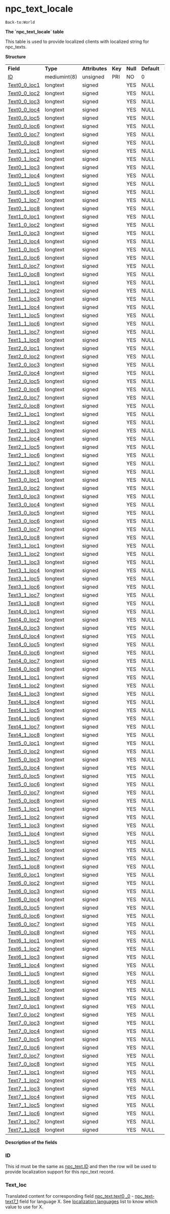 # npc\_text\_locale

`Back-to:World`

**The \`npc\_text\_locale\` table**

This table is used to provide localized clients with localized string for npc\_texts.

**Structure**

|                                             |              |                |         |          |             |           |             |
|---------------------------------------------|--------------|----------------|---------|----------|-------------|-----------|-------------|
| **Field**                                   | **Type**     | **Attributes** | **Key** | **Null** | **Default** | **Extra** | **Comment** |
| [ID](#npc_text_locale-ID)                   | mediumint(8) | unsigned       | PRI     | NO       | 0           |           |             |
| [Text0\_0\_loc1](#npc_text_locale-Text_loc) | longtext     | signed         |         | YES      | NULL        |           |             |
| [Text0\_0\_loc2](#npc_text_locale-Text_loc) | longtext     | signed         |         | YES      | NULL        |           |             |
| [Text0\_0\_loc3](#npc_text_locale-Text_loc) | longtext     | signed         |         | YES      | NULL        |           |             |
| [Text0\_0\_loc4](#npc_text_locale-Text_loc) | longtext     | signed         |         | YES      | NULL        |           |             |
| [Text0\_0\_loc5](#npc_text_locale-Text_loc) | longtext     | signed         |         | YES      | NULL        |           |             |
| [Text0\_0\_loc6](#npc_text_locale-Text_loc) | longtext     | signed         |         | YES      | NULL        |           |             |
| [Text0\_0\_loc7](#npc_text_locale-Text_loc) | longtext     | signed         |         | YES      | NULL        |           |             |
| [Text0\_0\_loc8](#npc_text_locale-Text_loc) | longtext     | signed         |         | YES      | NULL        |           |             |
| [Text0\_1\_loc1](#npc_text_locale-Text_loc) | longtext     | signed         |         | YES      | NULL        |           |             |
| [Text0\_1\_loc2](#npc_text_locale-Text_loc) | longtext     | signed         |         | YES      | NULL        |           |             |
| [Text0\_1\_loc3](#npc_text_locale-Text_loc) | longtext     | signed         |         | YES      | NULL        |           |             |
| [Text0\_1\_loc4](#npc_text_locale-Text_loc) | longtext     | signed         |         | YES      | NULL        |           |             |
| [Text0\_1\_loc5](#npc_text_locale-Text_loc) | longtext     | signed         |         | YES      | NULL        |           |             |
| [Text0\_1\_loc6](#npc_text_locale-Text_loc) | longtext     | signed         |         | YES      | NULL        |           |             |
| [Text0\_1\_loc7](#npc_text_locale-Text_loc) | longtext     | signed         |         | YES      | NULL        |           |             |
| [Text0\_1\_loc8](#npc_text_locale-Text_loc) | longtext     | signed         |         | YES      | NULL        |           |             |
| [Text1\_0\_loc1](#npc_text_locale-Text_loc) | longtext     | signed         |         | YES      | NULL        |           |             |
| [Text1\_0\_loc2](#npc_text_locale-Text_loc) | longtext     | signed         |         | YES      | NULL        |           |             |
| [Text1\_0\_loc3](#npc_text_locale-Text_loc) | longtext     | signed         |         | YES      | NULL        |           |             |
| [Text1\_0\_loc4](#npc_text_locale-Text_loc) | longtext     | signed         |         | YES      | NULL        |           |             |
| [Text1\_0\_loc5](#npc_text_locale-Text_loc) | longtext     | signed         |         | YES      | NULL        |           |             |
| [Text1\_0\_loc6](#npc_text_locale-Text_loc) | longtext     | signed         |         | YES      | NULL        |           |             |
| [Text1\_0\_loc7](#npc_text_locale-Text_loc) | longtext     | signed         |         | YES      | NULL        |           |             |
| [Text1\_0\_loc8](#npc_text_locale-Text_loc) | longtext     | signed         |         | YES      | NULL        |           |             |
| [Text1\_1\_loc1](#npc_text_locale-Text_loc) | longtext     | signed         |         | YES      | NULL        |           |             |
| [Text1\_1\_loc2](#npc_text_locale-Text_loc) | longtext     | signed         |         | YES      | NULL        |           |             |
| [Text1\_1\_loc3](#npc_text_locale-Text_loc) | longtext     | signed         |         | YES      | NULL        |           |             |
| [Text1\_1\_loc4](#npc_text_locale-Text_loc) | longtext     | signed         |         | YES      | NULL        |           |             |
| [Text1\_1\_loc5](#npc_text_locale-Text_loc) | longtext     | signed         |         | YES      | NULL        |           |             |
| [Text1\_1\_loc6](#npc_text_locale-Text_loc) | longtext     | signed         |         | YES      | NULL        |           |             |
| [Text1\_1\_loc7](#npc_text_locale-Text_loc) | longtext     | signed         |         | YES      | NULL        |           |             |
| [Text1\_1\_loc8](#npc_text_locale-Text_loc) | longtext     | signed         |         | YES      | NULL        |           |             |
| [Text2\_0\_loc1](#npc_text_locale-Text_loc) | longtext     | signed         |         | YES      | NULL        |           |             |
| [Text2\_0\_loc2](#npc_text_locale-Text_loc) | longtext     | signed         |         | YES      | NULL        |           |             |
| [Text2\_0\_loc3](#npc_text_locale-Text_loc) | longtext     | signed         |         | YES      | NULL        |           |             |
| [Text2\_0\_loc4](#npc_text_locale-Text_loc) | longtext     | signed         |         | YES      | NULL        |           |             |
| [Text2\_0\_loc5](#npc_text_locale-Text_loc) | longtext     | signed         |         | YES      | NULL        |           |             |
| [Text2\_0\_loc6](#npc_text_locale-Text_loc) | longtext     | signed         |         | YES      | NULL        |           |             |
| [Text2\_0\_loc7](#npc_text_locale-Text_loc) | longtext     | signed         |         | YES      | NULL        |           |             |
| [Text2\_0\_loc8](#npc_text_locale-Text_loc) | longtext     | signed         |         | YES      | NULL        |           |             |
| [Text2\_1\_loc1](#npc_text_locale-Text_loc) | longtext     | signed         |         | YES      | NULL        |           |             |
| [Text2\_1\_loc2](#npc_text_locale-Text_loc) | longtext     | signed         |         | YES      | NULL        |           |             |
| [Text2\_1\_loc3](#npc_text_locale-Text_loc) | longtext     | signed         |         | YES      | NULL        |           |             |
| [Text2\_1\_loc4](#npc_text_locale-Text_loc) | longtext     | signed         |         | YES      | NULL        |           |             |
| [Text2\_1\_loc5](#npc_text_locale-Text_loc) | longtext     | signed         |         | YES      | NULL        |           |             |
| [Text2\_1\_loc6](#npc_text_locale-Text_loc) | longtext     | signed         |         | YES      | NULL        |           |             |
| [Text2\_1\_loc7](#npc_text_locale-Text_loc) | longtext     | signed         |         | YES      | NULL        |           |             |
| [Text2\_1\_loc8](#npc_text_locale-Text_loc) | longtext     | signed         |         | YES      | NULL        |           |             |
| [Text3\_0\_loc1](#npc_text_locale-Text_loc) | longtext     | signed         |         | YES      | NULL        |           |             |
| [Text3\_0\_loc2](#npc_text_locale-Text_loc) | longtext     | signed         |         | YES      | NULL        |           |             |
| [Text3\_0\_loc3](#npc_text_locale-Text_loc) | longtext     | signed         |         | YES      | NULL        |           |             |
| [Text3\_0\_loc4](#npc_text_locale-Text_loc) | longtext     | signed         |         | YES      | NULL        |           |             |
| [Text3\_0\_loc5](#npc_text_locale-Text_loc) | longtext     | signed         |         | YES      | NULL        |           |             |
| [Text3\_0\_loc6](#npc_text_locale-Text_loc) | longtext     | signed         |         | YES      | NULL        |           |             |
| [Text3\_0\_loc7](#npc_text_locale-Text_loc) | longtext     | signed         |         | YES      | NULL        |           |             |
| [Text3\_0\_loc8](#npc_text_locale-Text_loc) | longtext     | signed         |         | YES      | NULL        |           |             |
| [Text3\_1\_loc1](#npc_text_locale-Text_loc) | longtext     | signed         |         | YES      | NULL        |           |             |
| [Text3\_1\_loc2](#npc_text_locale-Text_loc) | longtext     | signed         |         | YES      | NULL        |           |             |
| [Text3\_1\_loc3](#npc_text_locale-Text_loc) | longtext     | signed         |         | YES      | NULL        |           |             |
| [Text3\_1\_loc4](#npc_text_locale-Text_loc) | longtext     | signed         |         | YES      | NULL        |           |             |
| [Text3\_1\_loc5](#npc_text_locale-Text_loc) | longtext     | signed         |         | YES      | NULL        |           |             |
| [Text3\_1\_loc6](#npc_text_locale-Text_loc) | longtext     | signed         |         | YES      | NULL        |           |             |
| [Text3\_1\_loc7](#npc_text_locale-Text_loc) | longtext     | signed         |         | YES      | NULL        |           |             |
| [Text3\_1\_loc8](#npc_text_locale-Text_loc) | longtext     | signed         |         | YES      | NULL        |           |             |
| [Text4\_0\_loc1](#npc_text_locale-Text_loc) | longtext     | signed         |         | YES      | NULL        |           |             |
| [Text4\_0\_loc2](#npc_text_locale-Text_loc) | longtext     | signed         |         | YES      | NULL        |           |             |
| [Text4\_0\_loc3](#npc_text_locale-Text_loc) | longtext     | signed         |         | YES      | NULL        |           |             |
| [Text4\_0\_loc4](#npc_text_locale-Text_loc) | longtext     | signed         |         | YES      | NULL        |           |             |
| [Text4\_0\_loc5](#npc_text_locale-Text_loc) | longtext     | signed         |         | YES      | NULL        |           |             |
| [Text4\_0\_loc6](#npc_text_locale-Text_loc) | longtext     | signed         |         | YES      | NULL        |           |             |
| [Text4\_0\_loc7](#npc_text_locale-Text_loc) | longtext     | signed         |         | YES      | NULL        |           |             |
| [Text4\_0\_loc8](#npc_text_locale-Text_loc) | longtext     | signed         |         | YES      | NULL        |           |             |
| [Text4\_1\_loc1](#npc_text_locale-Text_loc) | longtext     | signed         |         | YES      | NULL        |           |             |
| [Text4\_1\_loc2](#npc_text_locale-Text_loc) | longtext     | signed         |         | YES      | NULL        |           |             |
| [Text4\_1\_loc3](#npc_text_locale-Text_loc) | longtext     | signed         |         | YES      | NULL        |           |             |
| [Text4\_1\_loc4](#npc_text_locale-Text_loc) | longtext     | signed         |         | YES      | NULL        |           |             |
| [Text4\_1\_loc5](#npc_text_locale-Text_loc) | longtext     | signed         |         | YES      | NULL        |           |             |
| [Text4\_1\_loc6](#npc_text_locale-Text_loc) | longtext     | signed         |         | YES      | NULL        |           |             |
| [Text4\_1\_loc7](#npc_text_locale-Text_loc) | longtext     | signed         |         | YES      | NULL        |           |             |
| [Text4\_1\_loc8](#npc_text_locale-Text_loc) | longtext     | signed         |         | YES      | NULL        |           |             |
| [Text5\_0\_loc1](#npc_text_locale-Text_loc) | longtext     | signed         |         | YES      | NULL        |           |             |
| [Text5\_0\_loc2](#npc_text_locale-Text_loc) | longtext     | signed         |         | YES      | NULL        |           |             |
| [Text5\_0\_loc3](#npc_text_locale-Text_loc) | longtext     | signed         |         | YES      | NULL        |           |             |
| [Text5\_0\_loc4](#npc_text_locale-Text_loc) | longtext     | signed         |         | YES      | NULL        |           |             |
| [Text5\_0\_loc5](#npc_text_locale-Text_loc) | longtext     | signed         |         | YES      | NULL        |           |             |
| [Text5\_0\_loc6](#npc_text_locale-Text_loc) | longtext     | signed         |         | YES      | NULL        |           |             |
| [Text5\_0\_loc7](#npc_text_locale-Text_loc) | longtext     | signed         |         | YES      | NULL        |           |             |
| [Text5\_0\_loc8](#npc_text_locale-Text_loc) | longtext     | signed         |         | YES      | NULL        |           |             |
| [Text5\_1\_loc1](#npc_text_locale-Text_loc) | longtext     | signed         |         | YES      | NULL        |           |             |
| [Text5\_1\_loc2](#npc_text_locale-Text_loc) | longtext     | signed         |         | YES      | NULL        |           |             |
| [Text5\_1\_loc3](#npc_text_locale-Text_loc) | longtext     | signed         |         | YES      | NULL        |           |             |
| [Text5\_1\_loc4](#npc_text_locale-Text_loc) | longtext     | signed         |         | YES      | NULL        |           |             |
| [Text5\_1\_loc5](#npc_text_locale-Text_loc) | longtext     | signed         |         | YES      | NULL        |           |             |
| [Text5\_1\_loc6](#npc_text_locale-Text_loc) | longtext     | signed         |         | YES      | NULL        |           |             |
| [Text5\_1\_loc7](#npc_text_locale-Text_loc) | longtext     | signed         |         | YES      | NULL        |           |             |
| [Text5\_1\_loc8](#npc_text_locale-Text_loc) | longtext     | signed         |         | YES      | NULL        |           |             |
| [Text6\_0\_loc1](#npc_text_locale-Text_loc) | longtext     | signed         |         | YES      | NULL        |           |             |
| [Text6\_0\_loc2](#npc_text_locale-Text_loc) | longtext     | signed         |         | YES      | NULL        |           |             |
| [Text6\_0\_loc3](#npc_text_locale-Text_loc) | longtext     | signed         |         | YES      | NULL        |           |             |
| [Text6\_0\_loc4](#npc_text_locale-Text_loc) | longtext     | signed         |         | YES      | NULL        |           |             |
| [Text6\_0\_loc5](#npc_text_locale-Text_loc) | longtext     | signed         |         | YES      | NULL        |           |             |
| [Text6\_0\_loc6](#npc_text_locale-Text_loc) | longtext     | signed         |         | YES      | NULL        |           |             |
| [Text6\_0\_loc7](#npc_text_locale-Text_loc) | longtext     | signed         |         | YES      | NULL        |           |             |
| [Text6\_0\_loc8](#npc_text_locale-Text_loc) | longtext     | signed         |         | YES      | NULL        |           |             |
| [Text6\_1\_loc1](#npc_text_locale-Text_loc) | longtext     | signed         |         | YES      | NULL        |           |             |
| [Text6\_1\_loc2](#npc_text_locale-Text_loc) | longtext     | signed         |         | YES      | NULL        |           |             |
| [Text6\_1\_loc3](#npc_text_locale-Text_loc) | longtext     | signed         |         | YES      | NULL        |           |             |
| [Text6\_1\_loc4](#npc_text_locale-Text_loc) | longtext     | signed         |         | YES      | NULL        |           |             |
| [Text6\_1\_loc5](#npc_text_locale-Text_loc) | longtext     | signed         |         | YES      | NULL        |           |             |
| [Text6\_1\_loc6](#npc_text_locale-Text_loc) | longtext     | signed         |         | YES      | NULL        |           |             |
| [Text6\_1\_loc7](#npc_text_locale-Text_loc) | longtext     | signed         |         | YES      | NULL        |           |             |
| [Text6\_1\_loc8](#npc_text_locale-Text_loc) | longtext     | signed         |         | YES      | NULL        |           |             |
| [Text7\_0\_loc1](#npc_text_locale-Text_loc) | longtext     | signed         |         | YES      | NULL        |           |             |
| [Text7\_0\_loc2](#npc_text_locale-Text_loc) | longtext     | signed         |         | YES      | NULL        |           |             |
| [Text7\_0\_loc3](#npc_text_locale-Text_loc) | longtext     | signed         |         | YES      | NULL        |           |             |
| [Text7\_0\_loc4](#npc_text_locale-Text_loc) | longtext     | signed         |         | YES      | NULL        |           |             |
| [Text7\_0\_loc5](#npc_text_locale-Text_loc) | longtext     | signed         |         | YES      | NULL        |           |             |
| [Text7\_0\_loc6](#npc_text_locale-Text_loc) | longtext     | signed         |         | YES      | NULL        |           |             |
| [Text7\_0\_loc7](#npc_text_locale-Text_loc) | longtext     | signed         |         | YES      | NULL        |           |             |
| [Text7\_0\_loc8](#npc_text_locale-Text_loc) | longtext     | signed         |         | YES      | NULL        |           |             |
| [Text7\_1\_loc1](#npc_text_locale-Text_loc) | longtext     | signed         |         | YES      | NULL        |           |             |
| [Text7\_1\_loc2](#npc_text_locale-Text_loc) | longtext     | signed         |         | YES      | NULL        |           |             |
| [Text7\_1\_loc3](#npc_text_locale-Text_loc) | longtext     | signed         |         | YES      | NULL        |           |             |
| [Text7\_1\_loc4](#npc_text_locale-Text_loc) | longtext     | signed         |         | YES      | NULL        |           |             |
| [Text7\_1\_loc5](#npc_text_locale-Text_loc) | longtext     | signed         |         | YES      | NULL        |           |             |
| [Text7\_1\_loc6](#npc_text_locale-Text_loc) | longtext     | signed         |         | YES      | NULL        |           |             |
| [Text7\_1\_loc7](#npc_text_locale-Text_loc) | longtext     | signed         |         | YES      | NULL        |           |             |
| [Text7\_1\_loc8](#npc_text_locale-Text_loc) | longtext     | signed         |         | YES      | NULL        |           |             |

**Description of the fields**

### ID

This id must be the same as [npc\_text.ID](https://trinitycore.atlassian.net/wiki/display/tc/npc_text#npc_text-ID) and then the row will be used to provide localization support for this npc\_text record.

### Text\_loc

Translated content for corresponding field [npc\_text.text0 \_0](https://trinitycore.atlassian.net/wiki/display/tc/npc_text#npc_text-text0_0) - [npc\_text-text7\_1](https://trinitycore.atlassian.net/wiki/display/tc/npc_text#npc_text-text7_1) field for language X.
See [localization languages](http://collab.kpsn.org/display/tc/Localization+lang) list to know which value to use for X.
